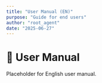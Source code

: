 ```yaml
---
title: "User Manual (EN)"
purpose: "Guide for end users"
author: "root_agent"
date: "2025-06-27"
---
```


# 📗 User Manual

Placeholder for English user manual.


